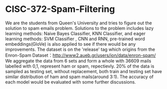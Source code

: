 # CISC-372-Spam-Filtering
We are the students from Queen's University and tries to figure out the solution to spam emails problem.
Solutions to the problem includes lazy learning methods: Naive Bayes Classifier, KNN Classifier, and eager learning methods: SVM Classifier , CNN and RNN, pre-trained word embeddings(GloVe) is also applied to see if there would be any improvements. The dataset is on the 'release' tag which origins from the Enron-Spam Dataset：http://www2.aueb.gr/users/ion/data/enron-spam/       We aggregate the data from 6 sets and form a whole with 36609 mails labelled with 0,1, represent ham or spam, repectievly.
20% of the data is sampled as testing set, without replacement, both train and testing set have similar distribution of ham and spam mails(around 3:1). The accuracy of each model would be evaluated with some further discussions.



